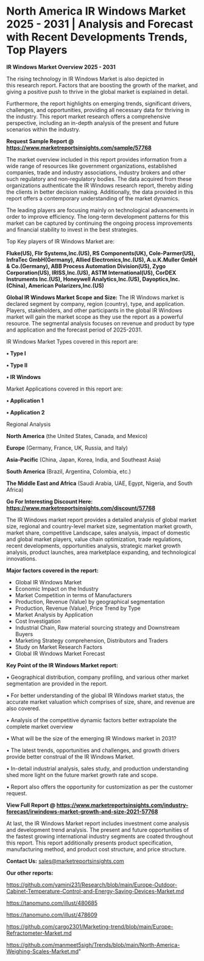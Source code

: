 # North America IR Windows Market 2025 - 2031 | Analysis and Forecast with Recent Developments Trends, Top Players

<Strong> IR Windows Market Overview 2025 - 2031</strong>

The rising technology in IR Windows Market is also depicted in this research report. Factors that are boosting the growth of the market, and giving a positive push to thrive in the global market is explained in detail.

Furthermore, the report highlights on emerging trends, significant drivers, challenges, and opportunities, providing all necessary data for thriving in the industry. This report market research offers a comprehensive perspective, including an in-depth analysis of the present and future scenarios within the industry.

<strong>Request Sample Report @ <a href=https://www.marketreportsinsights.com/sample/57768>https://www.marketreportsinsights.com/sample/57768</a></strong>

The market overview included in this report provides information from a wide range of resources like government organizations, established companies, trade and industry associations, industry brokers and other such regulatory and non-regulatory bodies. The data acquired from these organizations authenticate the IR Windows research report, thereby aiding the clients in better decision making. Additionally, the data provided in this report offers a contemporary understanding of the market dynamics.

The leading players are focusing mainly on technological advancements in order to improve efficiency. The long-term development patterns for this market can be captured by continuing the ongoing process improvements and financial stability to invest in the best strategies.

Top Key players of IR Windows Market are:

<strong>Fluke(US), Flir Systems,Inc.(US), RS Components(UK), Cole-Parmer(US), InfraTec GmbH(Germany), Allied Electronics,Inc.(US), A.u.K.Muller GmbH & Co.(Germany), ABB Process Automation Division(US), Zygo Corporation(US), IRISS,Inc.(US), ASTM International(US), CorDEX Instruments Inc.(US), Honeywell Analytics,Inc.(US), Dayoptics,Inc.(China), American Polarizers,Inc.(US)</strong>

<strong><b>Global IR Windows Market Scope and Size:</b></strong>
The IR Windows market is declared segment by company, region (country), type, and application. Players, stakeholders, and other participants in the global IR Windows market will gain the market scope as they use the report as a powerful resource. The segmental analysis focuses on revenue and product by type and application and the forecast period of 2025-2031.

IR Windows Market Types covered in this report are:

<strong>• Type I

• Type II

• IR Windows</strong>

Market Applications covered in this report are:

<strong>• Application 1

• Application 2</strong> 

Regional Analysis

<strong>North America</strong> (the United States, Canada, and Mexico)

<strong>Europe</strong> (Germany, France, UK, Russia, and Italy)

<strong>Asia-Pacific</strong> (China, Japan, Korea, India, and Southeast Asia)

<strong>South America</strong> (Brazil, Argentina, Colombia, etc.)

<strong>The Middle East and Africa</strong> (Saudi Arabia, UAE, Egypt, Nigeria, and South Africa)

<strong>Go For Interesting Discount Here: <a href=https://www.marketreportsinsights.com/discount/57768>https://www.marketreportsinsights.com/discount/57768</a></strong>

The IR Windows market report provides a detailed analysis of global market size, regional and country-level market size, segmentation market growth, market share, competitive Landscape, sales analysis, impact of domestic and global market players, value chain optimization, trade regulations, recent developments, opportunities analysis, strategic market growth analysis, product launches, area marketplace expanding, and technological innovations.

<strong><b>Major factors covered in the report:</b></strong>
<ul>
  <li>Global IR Windows Market </li>
  <li>Economic Impact on the Industry</li>
  <li>Market Competition in terms of Manufacturers</li>
  <li>Production, Revenue (Value) by geographical segmentation</li>
  <li>Production, Revenue (Value), Price Trend by Type</li>
  <li>Market Analysis by Application</li>
  <li>Cost Investigation</li>
  <li>Industrial Chain, Raw material sourcing strategy and Downstream Buyers</li>
  <li>Marketing Strategy comprehension, Distributors and Traders</li>
  <li>Study on Market Research Factors</li>
  <li>Global IR Windows Market Forecast</li>
</ul>

<strong><b>Key Point of the IR Windows Market report:</b></strong>

• Geographical distribution, company profiling, and various other market segmentation are provided in the report.

• For better understanding of the global IR Windows market status, the accurate market valuation which comprises of size, share, and revenue are also covered.

• Analysis of the competitive dynamic factors better extrapolate the complete market overview

• What will be the size of the emerging IR Windows market in 2031?

• The latest trends, opportunities and challenges, and growth drivers provide better construal of the IR Windows Market.

• In-detail industrial analysis, sales study, and production understanding shed more light on the future market growth rate and scope.

• Report also offers the opportunity for customization as per the customer request.

<strong><b>View Full Report @ <a href=https://www.marketreportsinsights.com/industry-forecast/irwindows-market-growth-and-size-2021-57768>https://www.marketreportsinsights.com/industry-forecast/irwindows-market-growth-and-size-2021-57768</a></b></strong>


At last, the IR Windows Market report includes investment come analysis and development trend analysis. The present and future opportunities of the fastest growing international industry segments are coated throughout this report. This report additionally presents product specification, manufacturing method, and product cost structure, and price structure.

<strong>Contact Us:</strong>
sales@marketreportsinsights.com

<strong>Our other reports:</strong>

<a href=https://github.com/yamini231/Research/blob/main/Europe-Outdoor-Cabinet-Temperature-Control-and-Energy-Saving-Devices-Market.md>https://github.com/yamini231/Research/blob/main/Europe-Outdoor-Cabinet-Temperature-Control-and-Energy-Saving-Devices-Market.md</a>

<a href=https://tanomuno.com/illust/480685>https://tanomuno.com/illust/480685</a>

<a href=https://tanomuno.com/illust/478609>https://tanomuno.com/illust/478609</a>

<a href=https://github.com/cargo2301/Marketing-trend/blob/main/Europe-Refractometer-Market.md>https://github.com/cargo2301/Marketing-trend/blob/main/Europe-Refractometer-Market.md</a>

<a href=https://github.com/manmeet5sigh/Trends/blob/main/North-America-Weighing-Scales-Market.md>https://github.com/manmeet5sigh/Trends/blob/main/North-America-Weighing-Scales-Market.md</a>"
